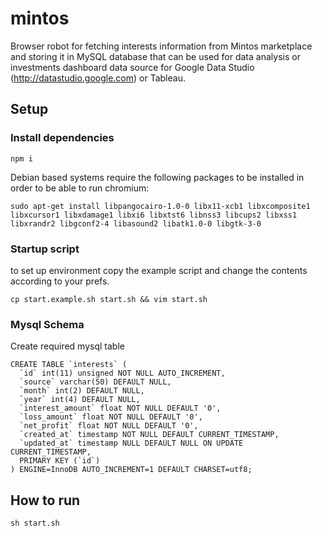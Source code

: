 # mintos
Browser robot for fetching interests information from Mintos marketplace and storing it in MySQL database that can be used for data analysis or investments dashboard data source for Google Data Studio (http://datastudio.google.com) or Tableau.

## Setup
### Install dependencies
```
npm i
```
Debian based systems require the following packages to be installed in order to be able to run chromium:

```
sudo apt-get install libpangocairo-1.0-0 libx11-xcb1 libxcomposite1 libxcursor1 libxdamage1 libxi6 libxtst6 libnss3 libcups2 libxss1 libxrandr2 libgconf2-4 libasound2 libatk1.0-0 libgtk-3-0
```
### Startup script
to set up environment copy the example script and change the contents according to your prefs.

```
cp start.example.sh start.sh && vim start.sh
```

### Mysql Schema
Create required mysql table
```
CREATE TABLE `interests` (
  `id` int(11) unsigned NOT NULL AUTO_INCREMENT,
  `source` varchar(50) DEFAULT NULL,
  `month` int(2) DEFAULT NULL,
  `year` int(4) DEFAULT NULL,
  `interest_amount` float NOT NULL DEFAULT '0',
  `loss_amount` float NOT NULL DEFAULT '0',
  `net_profit` float NOT NULL DEFAULT '0',
  `created_at` timestamp NOT NULL DEFAULT CURRENT_TIMESTAMP,
  `updated_at` timestamp NULL DEFAULT NULL ON UPDATE CURRENT_TIMESTAMP,
  PRIMARY KEY (`id`)
) ENGINE=InnoDB AUTO_INCREMENT=1 DEFAULT CHARSET=utf8;
```

## How to run
```
sh start.sh
```
